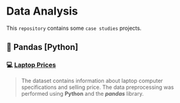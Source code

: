 # Data Analysis

This `repository` contains some `case studies` projects.



## :minidisc: Pandas [Python]

### :computer: [Laptop Prices](https://github.com/michailprev/Data-Analysis/tree/main/Pandas%20-%20Laptop%20Prices)

> The dataset contains information about laptop computer specifications and selling price. The data preprocessing was performed using **Python** and the ***pandas*** library.



